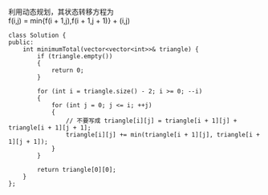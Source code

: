 利用动态规划，其状态转移方程为   
f(i,j) = min{f(i + 1,j),f(i + 1,j + 1)} + (i,j)


```
class Solution {
public:
	int minimumTotal(vector<vector<int>>& triangle) {
		if (triangle.empty())
		{
			return 0;
		}

		for (int i = triangle.size() - 2; i >= 0; --i)
		{
			for (int j = 0; j <= i; ++j)
			{
				// 不要写成 triangle[i][j] = triangle[i + 1][j] + triangle[i + 1][j + 1];
				triangle[i][j] += min(triangle[i + 1][j], triangle[i + 1][j + 1]);
			}
		}

		return triangle[0][0];
	}
};
```

